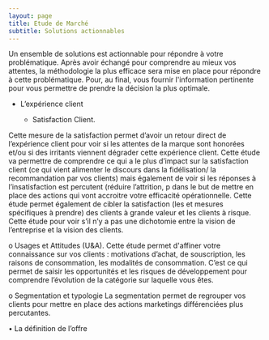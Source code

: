 ```yaml
---
layout: page
title: Etude de Marché
subtitle: Solutions actionnables
---
```


Un ensemble de solutions est actionnable pour répondre à votre problématique. Après avoir échangé pour comprendre au mieux vos attentes, la méthodologie la plus efficace sera mise en place pour répondre à cette problématique. Pour, au final, vous fournir l'information pertinente pour vous permettre de prendre la décision la plus optimale. 

* L’expérience client 

  * Satisfaction Client. 

Cette mesure de la satisfaction permet d’avoir un retour direct de l’expérience client pour voir si les attentes de la marque sont honorées et/ou si des irritants viennent dégrader cette expérience client. Cette étude va permettre de comprendre ce qui a le plus d’impact sur la satisfaction client (ce qui vient alimenter le discours dans la fidélisation/ la recommandation par vos clients) mais également de voir si les réponses à l’insatisfaction est percutent (réduire l’attrition, p dans le but de mettre en place des actions qui vont accroitre votre efficacité opérationnelle. Cette étude permet également de cibler la satisfaction (les et mesures spécifiques à prendre) des clients à grande valeur et les clients à risque. Cette étude pour voir s’il n’y a pas une dichotomie entre la vision de l’entreprise et la vision des clients. 

o	Usages et Attitudes (U&A). 
Cette étude permet d'affiner votre connaissance sur vos clients : motivations d’achat, de souscription, les raisons de consommation, les modalités de consommation. C’est ce qui permet de saisir les opportunités et les risques de développement pour comprendre l’évolution de la catégorie sur laquelle vous êtes.

o	Segmentation et typologie
La segmentation permet de regrouper vos clients pour mettre en place des actions marketings différenciées plus percutantes. 


•	La définition de l’offre


